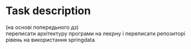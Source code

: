 # Task description

(на основі попередьного дз)  
переписати архітектуру програми на леєрну і переписати репозиторі рівень на використання springdata